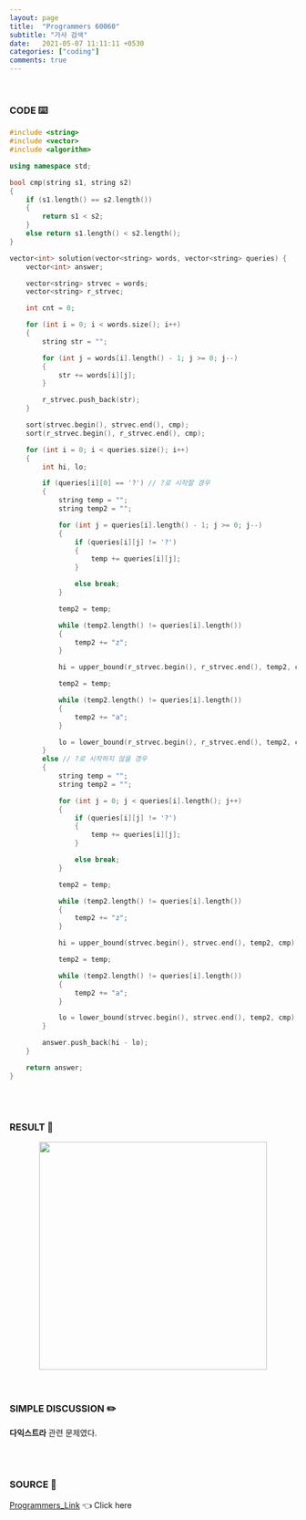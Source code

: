 ```yaml
---
layout: page
title:  "Programmers 60060"
subtitle: "가사 검색"
date:   2021-05-07 11:11:11 +0530
categories: ["coding"]
comments: true
---
```


<br>

### CODE ⌨️

```c++
#include <string>
#include <vector>
#include <algorithm>

using namespace std;

bool cmp(string s1, string s2)
{
    if (s1.length() == s2.length())
    {
        return s1 < s2;
    }
    else return s1.length() < s2.length();
}

vector<int> solution(vector<string> words, vector<string> queries) {
    vector<int> answer;

    vector<string> strvec = words;
    vector<string> r_strvec;

    int cnt = 0;

    for (int i = 0; i < words.size(); i++)
    {
        string str = "";

        for (int j = words[i].length() - 1; j >= 0; j--)
        {
            str += words[i][j];
        }

        r_strvec.push_back(str);
    }

    sort(strvec.begin(), strvec.end(), cmp);
    sort(r_strvec.begin(), r_strvec.end(), cmp);

    for (int i = 0; i < queries.size(); i++)
    {
        int hi, lo;

        if (queries[i][0] == '?') // ?로 시작할 경우
        {
            string temp = "";
            string temp2 = "";

            for (int j = queries[i].length() - 1; j >= 0; j--)
            {
                if (queries[i][j] != '?')
                {
                    temp += queries[i][j];
                }

                else break;
            }

            temp2 = temp;

            while (temp2.length() != queries[i].length())
            {
                temp2 += "z";
            }

            hi = upper_bound(r_strvec.begin(), r_strvec.end(), temp2, cmp) - r_strvec.begin();

            temp2 = temp;

            while (temp2.length() != queries[i].length())
            {
                temp2 += "a";
            }

            lo = lower_bound(r_strvec.begin(), r_strvec.end(), temp2, cmp) - r_strvec.begin();
        }
        else // ?로 시작하지 않을 경우
        {
            string temp = "";
            string temp2 = "";

            for (int j = 0; j < queries[i].length(); j++)
            {
                if (queries[i][j] != '?')
                {
                    temp += queries[i][j];
                }

                else break;
            }

            temp2 = temp;

            while (temp2.length() != queries[i].length())
            {
                temp2 += "z";
            }

            hi = upper_bound(strvec.begin(), strvec.end(), temp2, cmp) - strvec.begin();

            temp2 = temp;

            while (temp2.length() != queries[i].length())
            {
                temp2 += "a";
            }

            lo = lower_bound(strvec.begin(), strvec.end(), temp2, cmp) - strvec.begin();
        }

        answer.push_back(hi - lo);
    }

    return answer;
}
```  

<br>
<br>

### RESULT 💛

<img src="{{ '/assets/programmers/p60060r.jpg' }}" style="width: 400px; height: auto; margin-left: auto; margin-right: auto; display: block;">  

<br>
<br>

### SIMPLE DISCUSSION ✏️

**다익스트라** 관련 문제였다.  

<br>
<br>

### SOURCE 💎

[Programmers_Link][link] 👈 Click here  

<br>
<br>

<script src="https://utteranc.es/client.js"
        repo="DCherish/DCherish.github.io"
        issue-term="pathname"
        theme="boxy-light"
        crossorigin="anonymous"
        async>
</script>

[link]: https://programmers.co.kr/learn/courses/30/lessons/60060